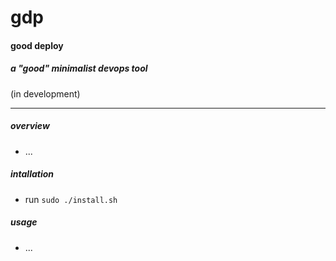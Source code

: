 # gdp 

#### good deploy

##### a "good" minimalist devops tool

(in development)

---------------------------------------


##### overview

- ...

##### intallation

- run `sudo ./install.sh`

##### usage

- ...
